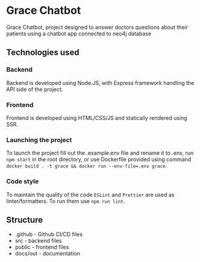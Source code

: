 # Grace Chatbot

Grace Chatbot, project designed to answer doctors questions about their patients using a chatbot app connected to neo4j database

## Technologies used

### Backend
Backend is developed using Node.JS, with Express framework handling the API side of the project.

### Frontend
Frontend is developed using HTML/CSS/JS and statically rendered using SSR.

### Launching the project
To launch the project fill out the .example.env file and rename it to .env, run `npm start` in the root directory, or use Dockerfile provided using command `docker build . -t grace && docker run --env-file=.env grace`.

### Code style
To maintain the quality of the code `ESLint` and `Prettier` are used as linter/formatters. To run them use `npm run lint`.

## Structure

- .github - Github CI/CD files
- src - backend files
- public - frontend files
- docs/out - documentation